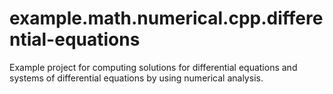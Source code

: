 # example.math.numerical.cpp.differential-equations
Example project for computing solutions for differential equations and systems of differential equations by using numerical analysis.
